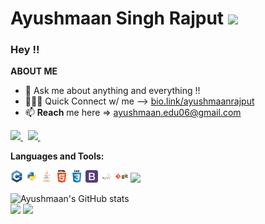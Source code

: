 # Ayushmaan Singh Rajput     <img src="https://github.com/TheDudeThatCode/TheDudeThatCode/blob/master/Assets/Developer.gif" width="80px">
### Hey !! 

**ABOUT ME** 


- 💬 Ask me about anything and everything !! 
- 👨🏻‍💻 Quick Connect w/ me --> [bio.link/ayushmaanrajput](https://bio.link/ayushmaanrajput)
- 📫 **Reach** me here => ayushmaan.edu06@gmail.com
<!-- - 📝 **My Resume** => [Resume]() -->

 <p>
  <a href="https://www.linkedin.com/in/ayushmaanrajput">
    <img src="https://img.shields.io/badge/Ayushmaan-Rajput-386938188?style=flat&logo=linkedin">
  </a> &nbsp; 
  <a href="https://twitter.com/ayushmaan_2823">
    <img src="https://img.shields.io/badge/Ayushmaan-Rajput-386938188?style=flat&logo=twitter">
  </a> &nbsp; 
</p>

**Languages and Tools:**  

<code><img height="20" src="https://raw.githubusercontent.com/github/explore/80688e429a7d4ef2fca1e82350fe8e3517d3494d/topics/cpp/cpp.png"></code>
<code><img height="20" src="https://raw.githubusercontent.com/github/explore/80688e429a7d4ef2fca1e82350fe8e3517d3494d/topics/python/python.png"></code>
<code><img height="20" src="https://raw.githubusercontent.com/github/explore/80688e429a7d4ef2fca1e82350fe8e3517d3494d/topics/java/java.png"></code>
<code><img height="20" src="https://raw.githubusercontent.com/github/explore/80688e429a7d4ef2fca1e82350fe8e3517d3494d/topics/html/html.png"></code>
<code><img height="20" src="https://raw.githubusercontent.com/github/explore/5c058a388828bb5fde0bcafd4bc867b5bb3f26f3/topics/css/css.png"></code>
<code><img height="20" src="https://raw.githubusercontent.com/github/explore/5c058a388828bb5fde0bcafd4bc867b5bb3f26f3/topics/bootstrap/bootstrap.png"></code>
<code><img height="20" src="https://raw.githubusercontent.com/github/explore/80688e429a7d4ef2fca1e82350fe8e3517d3494d/topics/mysql/mysql.png"></code>
<code><img height="20" src="https://raw.githubusercontent.com/github/explore/80688e429a7d4ef2fca1e82350fe8e3517d3494d/topics/git/git.png"></code>
<code><img height="20" src="https://www.kindpng.com/picc/m/694-6948383_developing-ethereum-smart-contracts-for-beginners-ethereum-and.png"></code>




![Ayushmaan's GitHub stats](https://ayushmaan-github-stats.vercel.app/api?username=ayushmaan02&show_icons=true&theme=radical&hide_border=true)
<br/>
![](https://github-readme-streak-stats.herokuapp.com/?user=ayushmaan02&hide_border=true&theme=radical)
![](https://activity-graph.herokuapp.com/graph?username=ayushmaan02&theme=redical)
